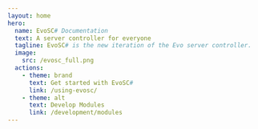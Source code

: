 ```yaml
---
layout: home
hero:
  name: EvoSC# Documentation
  text: A server controller for everyone
  tagline: EvoSC# is the new iteration of the Evo server controller. 
  image:
    src: /evosc_full.png
  actions:
    - theme: brand
      text: Get started with EvoSC#
      link: /using-evosc/
    - theme: alt
      text: Develop Modules
      link: /development/modules
---
```

